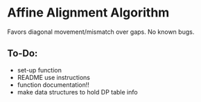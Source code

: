 # Affine Alignment Algorithm

Favors diagonal movement/mismatch over gaps. No known bugs.

## To-Do: 
- set-up function
- README use instructions
- function documentation!!
- make data structures to hold DP table info